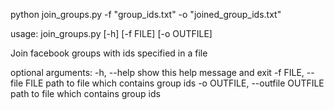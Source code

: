 python join_groups.py -f "group_ids.txt" -o "joined_group_ids.txt"

usage: join_groups.py [-h] [-f FILE] [-o OUTFILE]

Join facebook groups with ids specified in a file

optional arguments:
  -h, --help            show this help message and exit
  -f FILE, --file FILE  path to file which contains group ids
  -o OUTFILE, --outfile OUTFILE
                        path to file which contains group ids